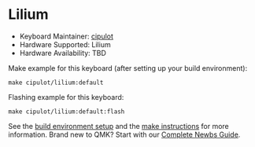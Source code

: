# Lilium


* Keyboard Maintainer: [cipulot](https://github.com/cipulot)
* Hardware Supported: Lilium
* Hardware Availability: TBD

Make example for this keyboard (after setting up your build environment):

    make cipulot/lilium:default

Flashing example for this keyboard:

    make cipulot/lilium:default:flash

See the [build environment setup](https://docs.qmk.fm/#/getting_started_build_tools) and the [make instructions](https://docs.qmk.fm/#/getting_started_make_guide) for more information. Brand new to QMK? Start with our [Complete Newbs Guide](https://docs.qmk.fm/#/newbs).
